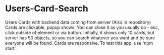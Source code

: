# Users-Card-Search

Users Cards with backend data coming from server (Also in repository)
Cards are clickable, popup shows. You can close it as you usually do - esc, click outside of element or via button.
Initially, it shows only 10 cards, but server has 50 objects, so you can search whatever you want and be sure everyone will be found.
Cards are responsive.
To test this app, use 'npm start'.
